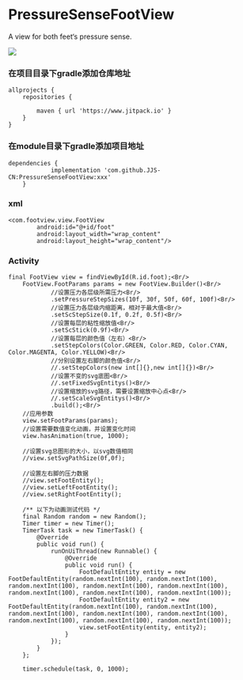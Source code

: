 # PressureSenseFootView
A view for both feet‘s pressure sense.

[![](https://www.jitpack.io/v/JJS-CN/PressureSenseFootView.svg)](https://www.jitpack.io/#JJS-CN/PressureSenseFootView)

### 在项目目录下gradle添加仓库地址
    allprojects {
		repositories {

			maven { url 'https://www.jitpack.io' }
		}
	}

### 在module目录下gradle添加项目地址
	dependencies {
    	        implementation 'com.github.JJS-CN:PressureSenseFootView:xxx'
    	}

### xml
    <com.footview.view.FootView
            android:id="@+id/foot"
            android:layout_width="wrap_content"
            android:layout_height="wrap_content"/>


### Activity
    final FootView view = findViewById(R.id.foot);<Br/>
        FootView.FootParams params = new FootView.Builder()<Br/>
                //设置压力各层级所需压力<Br/>
                .setPressureStepSizes(10f, 30f, 50f, 60f, 100f)<Br/>
                //设置压力各层级内缩距离，相对于最大值<Br/>
                .setScStepSize(0.1f, 0.2f, 0.5f)<Br/>
                //设置每层的粘性缩放值<Br/>
                .setScStick(0.9f)<Br/>
                //设置每层的颜色值（左右）<Br/>
                .setStepColors(Color.GREEN, Color.RED, Color.CYAN, Color.MAGENTA, Color.YELLOW)<Br/>
                //分别设置左右脚的颜色值<Br/>
                //.setStepColors(new int[]{},new int[]{})<Br/>
                //设置不变的svg底图<Br/>
                //.setFixedSvgEntitys()<Br/>
                //设置缩放的svg路径，需要设置缩放中心点<Br/>
                //.setScaleSvgEntitys()<Br/>
                .build();<Br/>
        //应用参数
        view.setFootParams(params);
        //设置需要数值变化动画，并设置变化时间
        view.hasAnimation(true, 1000);

        //设置svg总图形的大小，以svg数值相同
        //view.setSvgPathSize(0f,0f);

        //设置左右脚的压力数据
        //view.setFootEntity();
        //view.setLeftFootEntity();
        //view.setRightFootEntity();

        /** 以下为动画测试代码 */
        final Random random = new Random();
        Timer timer = new Timer();
        TimerTask task = new TimerTask() {
            @Override
            public void run() {
                runOnUiThread(new Runnable() {
                    @Override
                    public void run() {
                        FootDefaultEntity entity = new FootDefaultEntity(random.nextInt(100), random.nextInt(100), random.nextInt(100), random.nextInt(100), random.nextInt(100), random.nextInt(100), random.nextInt(100), random.nextInt(100));
                        FootDefaultEntity entity2 = new FootDefaultEntity(random.nextInt(100), random.nextInt(100), random.nextInt(100), random.nextInt(100), random.nextInt(100), random.nextInt(100), random.nextInt(100), random.nextInt(100));
                        view.setFootEntity(entity, entity2);
                    }
                });
            }
        };

        timer.schedule(task, 0, 1000);
